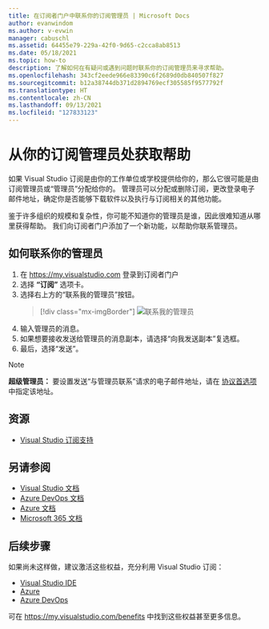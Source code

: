 ```yaml
---
title: 在订阅者门户中联系你的订阅管理员 | Microsoft Docs
author: evanwindom
ms.author: v-evwin
manager: cabuschl
ms.assetid: 64455e79-229a-42f0-9d65-c2cca8ab8513
ms.date: 05/18/2021
ms.topic: how-to
description: 了解如何在有疑问或遇到问题时联系你的订阅管理员来寻求帮助。
ms.openlocfilehash: 343cf2eede966e83390c6f2689d0db840507f827
ms.sourcegitcommit: b12a38744db371d2894769ecf305585f9577792f
ms.translationtype: HT
ms.contentlocale: zh-CN
ms.lasthandoff: 09/13/2021
ms.locfileid: "127833123"
---
```

# <a name="get-assistance-from-your-subscriptions-admin"></a>从你的订阅管理员处获取帮助
如果 Visual Studio 订阅是由你的工作单位或学校提供给你的，那么它很可能是由订阅管理员或“管理员”分配给你的。  管理员可以分配或删除订阅，更改登录电子邮件地址，确定你是否能够下载软件以及执行与订阅相关的其他功能。

鉴于许多组织的规模和复杂性，你可能不知道你的管理员是谁，因此很难知道从哪里获得帮助。  我们向订阅者门户添加了一个新功能，以帮助你联系管理员。   

## <a name="how-to-contact-your-admin"></a>如何联系你的管理员
1. 在 <https://my.visualstudio.com> 登录到订阅者门户
2. 选择 **“订阅”** 选项卡。 
3. 选择右上方的“联系我的管理员”按钮。 
   > [!div class="mx-imgBorder"]
   > ![联系我的管理员](_img/contact-my-admin/contact-my-admin-button.png "选择“联系我的管理员”按钮，输入消息，然后选择“发送”。")
4. 输入管理员的消息。
5. 如果想要接收发送给管理员的消息副本，请选择“向我发送副本”复选框。 
6. 最后，选择“发送”。

> [!NOTE]
> **超级管理员：** 要设置发送“与管理员联系”请求的电子邮件地址，请在 [协议首选项](admin-preferences.md#contact-email-address)中指定该地址。

## <a name="resources"></a>资源
- [Visual Studio 订阅支持](https://my.visualstudio.com/gethelp)

## <a name="see-also"></a>另请参阅
- [Visual Studio 文档](/visualstudio/)
- [Azure DevOps 文档](/azure/devops/)
- [Azure 文档](/azure/)
- [Microsoft 365 文档](/microsoft-365/)

## <a name="next-steps"></a>后续步骤
如果尚未这样做，建议激活这些权益，充分利用 Visual Studio 订阅：
- [Visual Studio IDE](vs-ide-benefit.md)
- [Azure](vs-azure.md)
- [Azure DevOps](vs-azure-devops.md)

可在 https://my.visualstudio.com/benefits 中找到这些权益甚至更多信息。